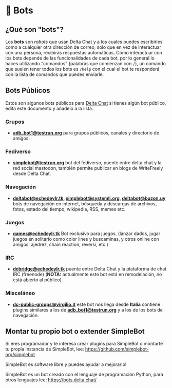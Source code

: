 # 🤖 Bots

## ¿Qué son "bots"?

Los **bots** son _robots_ que usan Delta Chat y a los cuales puedes escribirles como a cualquier otra dirección de correo, solo que en vez de interactuar con una
persona, recibirás respuestas automáticas. 
Cómo interactuar con los bots depende de las funcionalidades de cada bot, por lo general lo haces utilizando "comandos" (palabras que comienzan con `/`),
un comando que suelen tener todos los bots es `/help` con el cual el bot te responderá con la lista de comandos que puedes enviarle.

## Bots Públicos

Estos son algunos bots públicos para [Delta Chat](https://delta.chat) si tienes algún bot público, edita este documento y añadelo a la lista.

### Grupos

- **adb_bot1@testrun.org** para grupos públicos, canales y directorio de amigos.

### Fediverso

- **simplebot@testrun.org** bot del fediverso, puente entre delta chat y la red social mastodon, también permite publicar en blogs de WriteFreely desde Delta Chat.

### Navegación

- **deltabot@echedeylr.tk, simplebot@systemli.org, deltabot@buzon.uy** bots de navegación en internet, búsqueda y descargas de archivos, fotos, estado del tiempo, wikipedia, RSS, memes etc.

### Juegos

- **games@echedeylr.tk**
Bot exclusivo para juegos. (lanzar dados, jugar juegos en solitario como color lines y buscaminas, y otros online con amigos: ajedrez, chain reaction, reversi, etc.)

### IRC

- **dcbridge@echedeylr.tk**
puente entre Delta Chat y la plataforma de chat IRC (freenode) (**NOTA:** actualmente este bot está en remodelación, no está abierto al público)

### Misceláneo
- **dc-public-groups@virgilio.it** 
este bot nos llega desde **Italia** contiene plugins similares a los de **adb_bot1@testrun.org** y a los de los bots de navegación.

## Montar tu propio bot o extender SimpleBot

Si eres programador y te interesa crear plugins para SimpleBot o montarte tu propia instancia de SimpleBot, lee: https://github.com/simplebot-org/simplebot

SimpleBot es software libre y puedes ayudar a mejorarlo!

SimpleBot es un bot creado con el lenguaje de programación Python, para otros lenguajes lee: https://bots.delta.chat/
